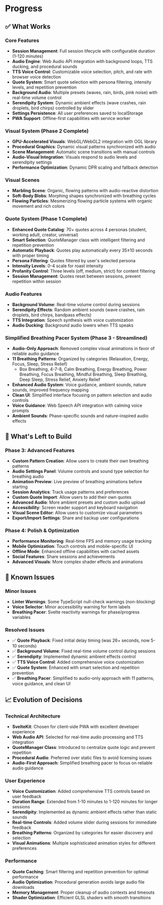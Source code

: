 # Progress

## ✅ What Works

### Core Features
- **Session Management**: Full session lifecycle with configurable duration (1-120 minutes)
- **Audio Engine**: Web Audio API integration with background loops, TTS ducking, and procedural sounds
- **TTS Voice Control**: Customizable voice selection, pitch, and rate with browser voice detection
- **Quote System**: Smart quote selection with persona filtering, intensity levels, and repetition prevention
- **Background Audio**: Multiple presets (waves, rain, birds, pink noise) with real-time volume control
- **Serendipity System**: Dynamic ambient effects (wave crashes, rain droplets, bird chirps) controlled by slider
- **Settings Persistence**: All user preferences saved to localStorage
- **PWA Support**: Offline-first capabilities with service worker

### Visual System (Phase 2 Complete)
- **GPU-Accelerated Visuals**: WebGL/WebGL2 integration with OGL library
- **Procedural Graphics**: Dynamic visual patterns synchronized with audio
- **Scene Management**: Automatic scene transitions with manual controls
- **Audio-Visual Integration**: Visuals respond to audio levels and serendipity settings
- **Performance Optimization**: Dynamic DPR scaling and fallback detection

### Visual Scenes
- **Marbling Scene**: Organic, flowing patterns with audio-reactive distortion
- **Soft-Body Blobs**: Morphing shapes synchronized with breathing cycles
- **Flowing Particles**: Mesmerizing flowing particle systems with organic movement and rich colors

### Quote System (Phase 1 Complete)
- **Enhanced Quote Catalog**: 70+ quotes across 4 personas (student, working adult, creator, universal)
- **Smart Selection**: QuoteManager class with intelligent filtering and repetition prevention
- **Automatic Playback**: Quotes play automatically every 35±10 seconds with proper timing
- **Persona Filtering**: Quotes filtered by user's selected persona
- **Intensity Levels**: 0-4 scale for roast intensity
- **Profanity Control**: Three levels (off, medium, strict) for content filtering
- **Session Management**: Quotes reset between sessions, prevent repetition within session

### Audio Features
- **Background Volume**: Real-time volume control during sessions
- **Serendipity Effects**: Random ambient sounds (wave crashes, rain droplets, bird chirps, bandpass effects)
- **TTS Integration**: Speech synthesis with voice customization
- **Audio Ducking**: Background audio lowers when TTS speaks

### Simplified Breathing Pacer System (Phase 3 - Streamlined)
- **Audio-Only Approach**: Removed complex visual animations in favor of reliable audio guidance
- **11 Breathing Patterns**: Organized by categories (Relaxation, Energy, Focus, Sleep, Stress Relief)
  - Box Breathing, 4-7-8, Calm Breathing, Energy Breathing, Power Breathing, Focus Breathing, Mindful Breathing, Sleep Breathing, Deep Sleep, Stress Relief, Anxiety Relief
- **Enhanced Audio System**: Voice guidance, ambient sounds, nature sounds, improved frequency mapping
- **Clean UI**: Simplified interface focusing on pattern selection and audio controls
- **Voice Guidance**: Web Speech API integration with calming voice prompts
- **Ambient Sounds**: Phase-specific sounds and nature-inspired audio effects

## 🚧 What's Left to Build

### Phase 3: Advanced Features
- **Custom Pattern Creation**: Allow users to create their own breathing patterns
- **Audio Settings Panel**: Volume controls and sound type selection for breathing audio
- **Animation Preview**: Live preview of breathing animations before starting
- **Session Analytics**: Track usage patterns and preferences
- **Custom Quote Import**: Allow users to add their own quotes
- **Advanced Audio**: More ambient presets and custom audio upload
- **Accessibility**: Screen reader support and keyboard navigation
- **Visual Scene Editor**: Allow users to customize visual parameters
- **Export/Import Settings**: Share and backup user configurations

### Phase 4: Polish & Optimization
- **Performance Monitoring**: Real-time FPS and memory usage tracking
- **Mobile Optimization**: Touch controls and mobile-specific UI
- **Offline Mode**: Enhanced offline capabilities with cached assets
- **Social Features**: Share sessions and achievements
- **Advanced Visuals**: More complex shader effects and animations

## 🔧 Known Issues

### Minor Issues
- **Linter Warnings**: Some TypeScript null-check warnings (non-blocking)
- **Voice Selector**: Minor accessibility warning for form labels
- **Breathing Pacer**: Svelte reactivity warnings for phase/progress variables

### Resolved Issues
- ✅ **Quote Playback**: Fixed initial delay timing (was 26+ seconds, now 5-10 seconds)
- ✅ **Background Volume**: Fixed real-time volume control during sessions
- ✅ **Serendipity**: Implemented dynamic ambient effects control
- ✅ **TTS Voice Control**: Added comprehensive voice customization
- ✅ **Quote System**: Enhanced with smart selection and repetition prevention
- ✅ **Breathing Pacer**: Simplified to audio-only approach with 11 patterns, voice guidance, and clean UI

## 📈 Evolution of Decisions

### Technical Architecture
- **SvelteKit**: Chosen for client-side PWA with excellent developer experience
- **Web Audio API**: Selected for real-time audio processing and TTS integration
- **QuoteManager Class**: Introduced to centralize quote logic and prevent repetition
- **Procedural Audio**: Preferred over static files to avoid licensing issues
- **Audio-First Approach**: Simplified breathing pacer to focus on reliable audio guidance

### User Experience
- **Voice Customization**: Added comprehensive TTS controls based on user feedback
- **Duration Range**: Extended from 1-10 minutes to 1-120 minutes for longer sessions
- **Serendipity**: Implemented as dynamic ambient effects rather than static sounds
- **Real-time Controls**: Added volume slider during sessions for immediate feedback
- **Breathing Patterns**: Organized by categories for easier discovery and selection
- **Visual Animations**: Multiple sophisticated animation styles for different preferences

### Performance
- **Quote Caching**: Smart filtering and repetition prevention for optimal performance
- **Audio Optimization**: Procedural generation avoids large audio file downloads
- **Memory Management**: Proper cleanup of audio contexts and timeouts
- **Shader Optimization**: Efficient GLSL shaders with smooth transitions
